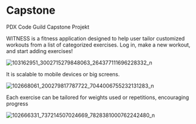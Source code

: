 # Capstone
PDX Code Guild Capstone Projekt

WITNESS is a fitness application designed to help user tailor customized workouts from a list of categorized exercises. Log in, make a new workout, and start adding exercises!

![103162951_3002715279848063_264377111696228332_n](https://user-images.githubusercontent.com/48342709/84435257-5bd90b00-abe6-11ea-867e-0aaabfd9675d.png)

It is scalable to mobile devices or big screens.

![102668061_200279817787722_7044006755232131283_n](https://user-images.githubusercontent.com/48342709/84435285-67c4cd00-abe6-11ea-89b7-d725a9dc9225.png)

Each exercise can be tailored for weights used or repetitions, encouraging progress

![102666331_737214507024669_7828381000762242480_n](https://user-images.githubusercontent.com/48342709/84435295-6c898100-abe6-11ea-8320-3c1be793b7ef.png)
